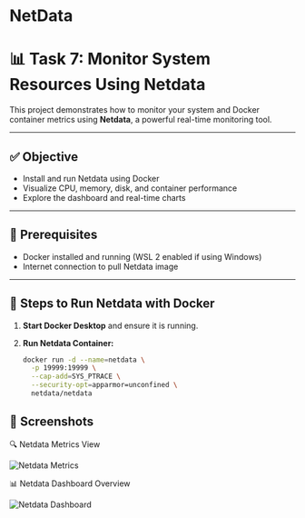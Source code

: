 # NetData
# 📊 Task 7: Monitor System Resources Using Netdata

This project demonstrates how to monitor your system and Docker container metrics using **Netdata**, a powerful real-time monitoring tool.

---

## ✅ Objective

- Install and run Netdata using Docker
- Visualize CPU, memory, disk, and container performance
- Explore the dashboard and real-time charts

---

## 🔧 Prerequisites

- Docker installed and running (WSL 2 enabled if using Windows)
- Internet connection to pull Netdata image

---

## 🚀 Steps to Run Netdata with Docker

1. **Start Docker Desktop** and ensure it is running.

2. **Run Netdata Container:**

   ```bash
   docker run -d --name=netdata \
     -p 19999:19999 \
     --cap-add=SYS_PTRACE \
     --security-opt=apparmor=unconfined \
     netdata/netdata
    ```


## 📸 Screenshots

🔍 Netdata Metrics View

![Netdata Metrics](Netdata1.png)

📊 Netdata Dashboard Overview

![Netdata Dashboard](Netdata2.png)